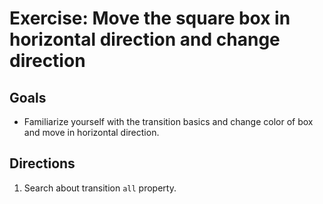 # Exercise: Move the square box in horizontal direction and change direction

## Goals

- Familiarize yourself with the transition basics and change color of box and move in horizontal direction.

## Directions

1. Search about transition `all` property.
